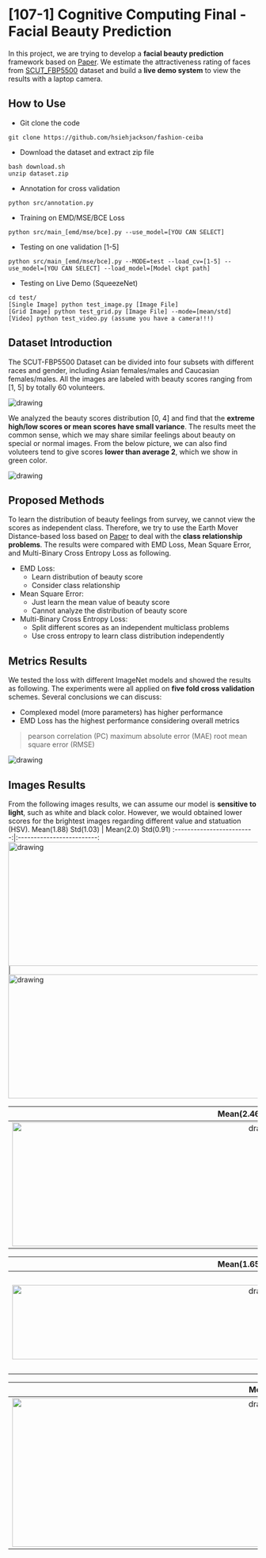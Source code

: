 # [107-1] Cognitive Computing Final - Facial Beauty Prediction
In this project, we are trying to develop a **facial beauty prediction** framework based on [Paper](https://github.com/abishekarun/Facial-Beauty-Prediction/blob/master/SCUT_FBP5500.pdf). We estimate the attractiveness rating of faces from [SCUT_FBP5500](https://drive.google.com/file/d/1w0TorBfTIqbquQVd6k3h_77ypnrvfGwf/view) dataset and build a **live demo system** to view the results with a laptop camera.

## How to Use
* Git clone the code
```
git clone https://github.com/hsiehjackson/fashion-ceiba
```
* Download the dataset and extract zip file 
```
bash download.sh
unzip dataset.zip
```
* Annotation for cross validation
```
python src/annotation.py
```
* Training on EMD/MSE/BCE Loss
```
python src/main_[emd/mse/bce].py --use_model=[YOU CAN SELECT]
```
* Testing on one validation [1-5]
```
python src/main_[emd/mse/bce].py --MODE=test --load_cv=[1-5] --use_model=[YOU CAN SELECT] --load_model=[Model ckpt path]
```

* Testing on Live Demo (SqueezeNet)
```
cd test/
[Single Image] python test_image.py [Image File]
[Grid Image] python test_grid.py [Image File] --mode=[mean/std]
[Video] python test_video.py (assume you have a camera!!!)
```
## Dataset Introduction
The SCUT-FBP5500 Dataset can be divided into four subsets with different races and gender, including Asian females/males and Caucasian females/males. All the images are labeled with beauty scores ranging from [1, 5] by totally 60 volunteers. 

<img src="https://i.imgur.com/PZDOqVG.png" alt="drawing"/> 

We analyzed the beauty scores distribution [0, 4] and find that the **extreme high/low scores or mean scores have small variance**. The results meet the common sense, which we may share similar feelings about beauty on special or normal images. From the below picture, we can also find voluteers tend to give scores **lower than average 2**, which we show in green color.

<img src="https://i.imgur.com/z1htRxD.png"
alt="drawing"/> 

## Proposed Methods
To learn the distribution of beauty feelings from survey, we cannot view the scores as independent class. Therefore, we try to use the Earth Mover Distance-based loss based on [Paper](https://arxiv.org/pdf/1611.05916.pdf) to deal with the **class relationship problems**. The results were compared with EMD Loss, Mean Square Error, and Multi-Binary Cross Entropy Loss as following.

* EMD Loss: 
    * Learn distribution of beauty score
    * Consider class relationship
* Mean Square Error:
    * Just learn the mean value of beauty score
    * Cannot analyze the distribution of beauty score
* Multi-Binary Cross Entropy Loss:
    * Split different scores as an independent multiclass problems
    * Use cross entropy to learn class distribution independently

## Metrics Results
We tested the loss with different ImageNet models and showed the results as following. The experiments were all applied on **five fold cross validation** schemes. Several conclusions we can discuss:
* Complexed model (more parameters) has higher performance
* EMD Loss has the highest performance considering overall metrics

> pearson correlation (PC)
> maximum absolute error (MAE) 
> root mean square error (RMSE)

<img src="https://i.imgur.com/PxHeLGF.png"
alt="drawing"/> 

## Images Results
From the following images results, we can assume our model is **sensitive to light**, such as white and black color. However, we would obtained lower scores for the brightest images regarding different value and statuation (HSV).
Mean(1.88) Std(1.03)           |  Mean(2.0) Std(0.91) 
:-------------------------:|:-------------------------:
<img src="https://i.imgur.com/1e0tNd1.jpg" alt="drawing" width="1000" height="250"/>  | <img src="https://i.imgur.com/ZH9IQ5G.jpg" alt="drawing" width="1000" height="250"/>

Mean(2.46) Std(0.52)           |  Mean(2.85) Std(0.48) 
:-------------------------:|:-------------------------:
<img src="https://i.imgur.com/Mn8AUai.jpg" alt="drawing" width="1000" height="250"/>  | <img src="https://i.imgur.com/0H2lUeV.jpg" alt="drawing" width="1000" height="250"/>

Mean(1.65) Std(0.63)           |  Mean(2.23) Std(0.68) 
:-------------------------:|:-------------------------:
<img src="https://i.imgur.com/9f2y9ER.jpg" alt="drawing" width="1000" height="150"/>  | <img src="https://i.imgur.com/N0JS2Mf.jpg" alt="drawing" width="1000" height="200"/>

Mean           |  Std
:-------------------------:|:-------------------------:
<img src="https://i.imgur.com/vfZdZQR.jpg" alt="drawing" width="1000" height="300"/> | <img src="https://i.imgur.com/2Msh4rr.jpg" alt="drawing" width="1000" height="300"/> 



